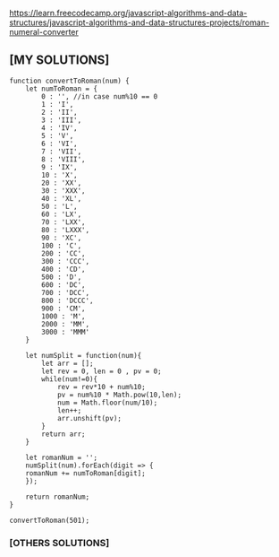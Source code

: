 https://learn.freecodecamp.org/javascript-algorithms-and-data-structures/javascript-algorithms-and-data-structures-projects/roman-numeral-converter

## [MY SOLUTIONS]


```JS
function convertToRoman(num) {
    let numToRoman = {
        0 : '', //in case num%10 == 0 
        1 : 'I',
        2 : 'II',
        3 : 'III',
        4 : 'IV',
        5 : 'V',
        6 : 'VI',
        7 : 'VII',
        8 : 'VIII',
        9 : 'IX',
        10 : 'X',
        20 : 'XX',
        30 : 'XXX',
        40 : 'XL',
        50 : 'L',
        60 : 'LX',
        70 : 'LXX',
        80 : 'LXXX',
        90 : 'XC',
        100 : 'C',
        200 : 'CC',
        300 : 'CCC',
        400 : 'CD',
        500 : 'D',
        600 : 'DC',
        700 : 'DCC',
        800 : 'DCCC',
        900 : 'CM',
        1000 : 'M',
        2000 : 'MM',
        3000 : 'MMM'
    }

    let numSplit = function(num){
        let arr = [];
        let rev = 0, len = 0 , pv = 0;
        while(num!=0){
            rev = rev*10 + num%10;
            pv = num%10 * Math.pow(10,len);
            num = Math.floor(num/10);
            len++;
            arr.unshift(pv);
        }
        return arr;
    }

    let romanNum = ''; 
    numSplit(num).forEach(digit => {
    romanNum += numToRoman[digit];
    });

    return romanNum;
}

convertToRoman(501); 
```

### [OTHERS SOLUTIONS]

